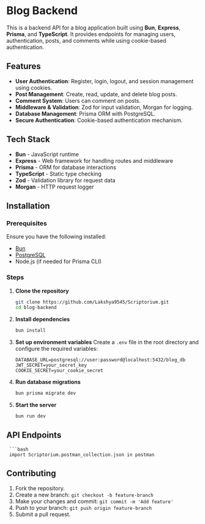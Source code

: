 # Blog Backend

This is a backend API for a blog application built using **Bun**, **Express**, **Prisma**, and **TypeScript**. It provides endpoints for managing users, authentication, posts, and comments while using cookie-based authentication.

## Features

- **User Authentication**: Register, login, logout, and session management using cookies.
- **Post Management**: Create, read, update, and delete blog posts.
- **Comment System**: Users can comment on posts.
- **Middleware & Validation**: Zod for input validation, Morgan for logging.
- **Database Management**: Prisma ORM with PostgreSQL.
- **Secure Authentication**: Cookie-based authentication mechanism.

## Tech Stack

- **Bun** - JavaScript runtime
- **Express** - Web framework for handling routes and middleware
- **Prisma** - ORM for database interactions
- **TypeScript** - Static type checking
- **Zod** - Validation library for request data
- **Morgan** - HTTP request logger

## Installation

### Prerequisites

Ensure you have the following installed:
- [Bun](https://bun.sh/)
- [PostgreSQL](https://www.postgresql.org/)
- Node.js (if needed for Prisma CLI)

### Steps

1. **Clone the repository**
   ```sh
   git clone https://github.com/Lakshya9545/Scriptorium.git
   cd blog-backend
   ```
2. **Install dependencies**
   ```sh
   bun install
   ```
3. **Set up environment variables**
   Create a `.env` file in the root directory and configure the required variables:
   ```env
   DATABASE_URL=postgresql://user:password@localhost:5432/blog_db
   JWT_SECRET=your_secret_key
   COOKIE_SECRET=your_cookie_secret
   ```
4. **Run database migrations**
   ```sh
   bun prisma migrate dev
   ```
5. **Start the server**
   ```sh
   bun run dev
   ```

## API Endpoints

     ```bash
     import Scriptorium.postman_collection.json in postman
    



## Contributing

1. Fork the repository.
2. Create a new branch: `git checkout -b feature-branch`
3. Make your changes and commit: `git commit -m 'Add feature'`
4. Push to your branch: `git push origin feature-branch`
5. Submit a pull request.

